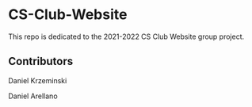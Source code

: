 # CS-Club-Website

This repo is dedicated to the 2021-2022 CS Club Website group project.

## Contributors

Daniel Krzeminski

Daniel Arellano
